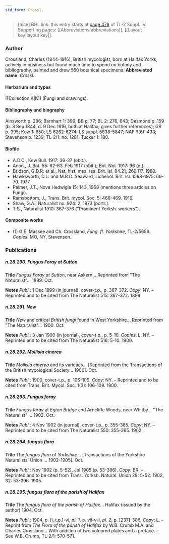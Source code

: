 ```yaml
---
std_form: Crossl.
---
```


> [!cite] BHL link: this entry starts at [page 478](https://www.biodiversitylibrary.org/page/33266155) of TL-2 Suppl. IV.
> Supporting pages: [[Abbreviations|abbreviations]], [[Layout key|layout key]].

### Author

Crossland, Charles (1844-1916), British mycologist, born at Halifax Yorks, actively in business but found much time to spend on botany and bibliography, painted and drew 550 botanical specimens. 
**Abbreviated name**: *Crossl.*

#### Herbarium and types

[[Collection K|K]] (Fungi and drawings).

#### Bibliography and biography

Ainsworth p. 286; Barnhart 1: 399; BB p. 77; BL 2: 276, 643; Desmond p. 159 (b. 3 Sep 1844, d. 9 Dec 1916, both at Halifax; gives further references); GR p. 395; Kew 1: 650; LS 6262-6274; LS suppl. 5838-5847; NAF 9(6): 433; Stevenson p. 1239; TL-2/1: no. 1281; Tucker 1: 180.

#### Biofile

- A.D.C., Kew Bull. 1917: 36-37 (obit.).
- Anon., J. Bot. 55: 62-63. Feb 1917 (obit.); Bot. Not. 1917: 96 (d.).
- Bridson, G.D.R. et al., Nat. hist. mss. res. Brit. Isl. 84.21, 269.117. 1980.
- Hawksworth, D.L. and M.R.D. Seaward, Lichenol. Brit. Isl. 1568-1975: 69-70. 1977.
- Palmer, J.T., Nova Hedwigia 15: 143. 1968 (mentions three articles on Fungi).
- Ramsbottom, J., Trans. Brit. mycol. Soc. 5: 466-469. 1916.
- Shaw, G.A., Naturalist no. 924: 2. 1973 (portr.).
- T.S., Naturalist 1910: 367-376 ("Prominent Yorksh. workers").

#### Composite works

- (1) G.E. Massee and Ch. Crossland, *Fung. fl. Yorkshire*, TL-2/5659. *Copies*: MO, NY, Stevenson.

### Publications

##### n.28.290. Fungus Foray at Sutton

**Title**
*Fungus Foray at Sutton*, near Askern... Reprinted from "The Naturalist"... 1899. Oct.

**Notes**
*Publ*.: 1 Dec 1899 (in journal), cover-t.p., p. 367-372. *Copy*: NY. – Reprinted and to be cited from The Naturalist 515: 367-372. 1899.

##### n.28.291. New

**Title**
*New* and critical *British fungi* found in West Yorkshire... Reprinted from "The Naturalist"... 1900. Oct.

**Notes**
*Publ*.: 3 Jan 1900 (in journal), cover-t.p., p. 5-10. *Copies*: L, NY. – Reprinted and to be cited from The Naturalist 516: 5-10. 1900.

##### n.28.292. Mollisia cinerea

**Title**
*Mollisia cinerea* and its varieties... \[Reprinted from the Transactions of the British mycological Society... 1900\]. Oct.

**Notes**
*Publ*.: 1900, cover-t.p., p. 106-109. *Copy*: NY. – Reprinted and to be cited from Trans. Brit. Mycol. Soc. 1(3): 106-109. 1900.

##### n.28.293. Fungus foray

**Title**
*Fungus foray* at *Egton Bridge* and Arncliffe Woods, near Whitby... "The Naturalist" ... 1902. Oct.

**Notes**
*Publ*.: 4 Nov 1902 (in journal), cover-t.p., p. 355-365. *Copy*: NY. – Reprinted and to be cited from The Naturalist 550: 355-365. 1902.

##### n.28.294. fungus flora

**Title**
The *fungus flora* of *Yorkshire*... \[Transactions of the Yorkshire Naturalists' Union ... 1902-1905\]. Oct.

**Notes**
*Publ*.: Nov 1902 (p. 5-52), Jul 1905 (p. 53-396). *Copy*: BR. – Reprinted and to be cited from Trans. Yorksh. Natural. Union 28: 5-52. 1902, 32: 53-396. 1905.

##### n.28.295. fungus flora of the parish of Halifax

**Title**
The *fungus flora of the parish of Halifax*... Halifax (issued by the author) 1904. Oct.

**Notes**
*Publ*.: 1904, p. \[i, t.p.\]-vi, *pl. 1*, p. vii-viii, *pl. 2*, p. \[237\]-306. *Copy*: L. – Reprint from *The* *Flora of the parish of Halifax* by W.B. Crumb M.A. and Charles Crossland... With addition of two coloured plates and a preface. – See W.B. Crump, TL-2/1: 570-571.

